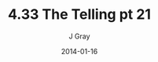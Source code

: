 ---
title: '4.33 The Telling pt 21'
alt: 'Mysteries of the Arcana'
date: '2014-01-16'
author: 'J Gray'
artist: 'Keira'
chapter: '4 In the Beginnings'
filler: false
---